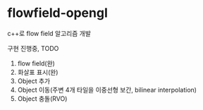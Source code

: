 # flowfield-opengl
c++로 flow field 알고리즘 개발

구현 진행중, TODO
1. flow field(완)
2. 화살표 표시(완)
3. Object 추가
4. Object 이동(주변 4개 타일을 이중선형 보간, bilinear interpolation)
5. Object 충돌(RVO)
